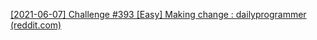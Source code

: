 [[2021-06-07] Challenge #393 [Easy] Making change : dailyprogrammer (reddit.com)](https://www.reddit.com/r/dailyprogrammer/comments/nucsik/20210607_challenge_393_easy_making_change/)
